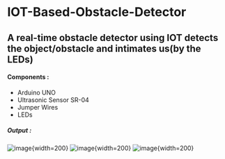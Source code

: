 # IOT-Based-Obstacle-Detector
A real-time obstacle detector using IOT detects the object/obstacle and intimates us(by the LEDs)
--------------------------------------------------------------------------------------------------
#### Components :
  - Arduino UNO
  - Ultrasonic Sensor SR-04
  - Jumper Wires
  - LEDs
##### Output : 
![image](https://github.com/chathuryasri1912/IOT-Based-Obstacle-Detector/assets/128734435/968ca190-3532-41a2-9440-08a3da4acfd6){width=200} 
![image](https://github.com/chathuryasri1912/IOT-Based-Obstacle-Detector/assets/128734435/0710879d-4d77-4cdf-bcf4-f2be25d739c2){width=200} 
![image](https://github.com/chathuryasri1912/IOT-Based-Obstacle-Detector/assets/128734435/bb7d7701-0d4c-4d4c-8ad8-5f9fdc9d4adf){width=200} 


